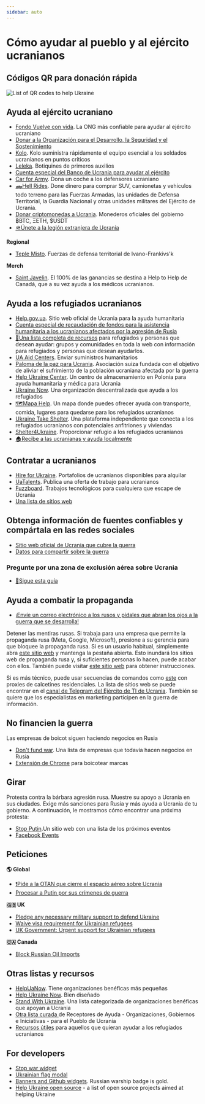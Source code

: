 ```yaml
---
sidebar: auto
---
```

# Cómo ayudar al pueblo y al ejército ucranianos
## Códigos QR para donación rápida

![List of QR codes to help Ukraine](https://cdn.earthroulette.com/help-ukraine/QR.png)

## Ayuda al ejército ucraniano
  - [Fondo Vuelve con vida](https://savelife.in.ua/en/donate/). La ONG más confiable para ayudar al ejército ucraniano
  - [Donar a la Organización para el Desarrollo, la Seguridad y el Sostenimiento](https://odss.ee/blog/help-ukraine)
  - [Kolo](https://koloua.com/en/). Kolo suministra rápidamente el equipo esencial a los soldados ucranianos en puntos críticos
  - [Leleka](https://leleka.care/). Botiquines de primeros auxilios
  - [Cuenta especial del Banco de Ucrania para ayudar al ejército](https://bank.gov.ua/en/news/all/natsionalniy-bank-vidkriv-spetsrahunok-dlya-zboru-koshtiv-na-potrebi-armiyi)
  - [Car for Army](https://www.carforarmy.in.ua/). Dona un coche a los defensores ucraniano
  - [🛻Hell Rides](https://pekelnitachky.com/en). Done dinero para comprar SUV, camionetas y vehículos todo terreno para las Fuerzas Armadas, las unidades de Defensa Territorial, la Guardia Nacional y otras unidades militares del Ejército de Ucrania.
  - [Donar criptomonedas a Ucrania](https://twitter.com/Ukraine/status/1497594592438497282). Monederos oficiales del gobierno ฿BTC, ΞETH, $USDT
  - [🪖Únete a la legión extranjera de Ucrania](https://www.ukrinform.net/rubric-ato/3415272-how-to-join-international-legion-to-defend-ukraine-algorithm.html)


**Regional**
- [Teple Misto](https://warm.if.ua/uk/projects/support_for_the_territorial_defense_forces). Fuerzas de defensa territorial de Ivano-Frankivs'k

**Merch**
- [Saint Javelin](https://www.saintjavelin.com/). El 100% de las ganancias se destina a Help to Help de Canadá, que a su vez ayuda a los médicos ucranianos.

## Ayuda a los refugiados ucranianos
- [Help.gov.ua](https://help.gov.ua/en). Sitio web oficial de Ucrania para la ayuda humanitaria
- [Cuenta especial de recaudación de fondos para la asistencia humanitaria a los ucranianos afectados por la agresión de Rusia](https://bank.gov.ua/en/news/all/natsionalniy-bank-vidkriv-rahunok-dlya-gumanitarnoyi-dopomogi-ukrayintsyam-postrajdalim-vid-rosiyskoyi-agresiyi)
- [📄Una lista completa de recursos](https://docs.google.com/document/d/e/2PACX-1vTjRW9pjBPA9lBjZDm6FOH1EXrxRMrnHkYnkjdZ15DjEUamyOd3nNVW47jyBHo5rKHcvF73xbmURthV/pub) para refugiados y personas que desean ayudar: grupos y comunidades en toda la web con información para refugiados y personas que desean ayudarlos.
- [UA Aid Centers](https://ua-aid-centers.com/). Enviar suministros humanitarios
- [Paloma de la paz para Ucrania](https://www.doveofpeace.ch/en). Asociación suiza fundada con el objetivo de aliviar el sufrimiento de la población ucraniana afectada por la guerra
- [Help Ukraine Center](https://helpukraine.center/). Un centro de almacenamiento en Polonia para ayuda humanitaria y médica para Ucrania
- [Ukraine Now](https://www.ukrainenow.org/#googtrans(uk|en)). Una organización descentralizada que ayuda a los refugiados
- [🗺️Mapa Help](https://mapahelp.me/). Un mapa donde puedes ofrecer ayuda con transporte, comida, lugares para quedarse para los refugiados ucranianos
- [Ukraine Take Shelter](https://www.ukrainetakeshelter.com/). Una plataforma independiente que conecta a los refugiados ucranianos con potenciales anfitriones y viviendas
- [Shelter4Ukraine](https://sites.google.com/view/shelterforukraine/home). Proporcionar refugio a los refugiados ucranianos
- [🏠Recibe a las ucranianas y ayuda localmente](https://supportukrainenow.org/refuge-for-ukrainians)


## Contratar a ucranianos
- [Hire for Ukraine](https://hireforukraine.org/). Portafolios de ucranianos disponibles para alquilar
- [UaTalents](https://www.uatalents.com/). Publica una oferta de trabajo para ucranianos
- [Fuzzboard](https://fuzzboard.com/ukraine). Trabajos tecnológicos para cualquiera que escape de Ucrania
- [Una lista de sitios web](https://hireforukraine.org/helpful-resources)

## Obtenga información de fuentes confiables y compártala en las redes sociales
- [Sitio web oficial de Ucrania que cubre la guerra](https://war.ukraine.ua/)
- [Datos para compartir sobre la guerra](https://www.weareukraine.info/)
### Pregunte por una zona de exclusión aérea sobre Ucrania
- [📃Sigue esta guía](https://supportukrainenow.org/post-on-social-media/post-1-request-no-fly-zone)


## Ayuda a combatir la propaganda
- [¡Envíe un correo electrónico a los rusos y pídales que abran los ojos a la guerra que se desarrolla!](https://mail2ru.org/)

Detener las mentiras rusas. Si trabaja para una empresa que permite la propaganda rusa (Meta, Google, Microsoft), presione a su gerencia para que bloquee la propaganda rusa. Si es un usuario habitual, simplemente abra [este sitio web](https://www.stop-russian-propaganda.com/) y mantenga la pestaña abierta. Esto inundará los sitios web de propaganda rusa y, si suficientes personas lo hacen, puede acabar con ellos. También puede visitar [este sitio web](https://arriven.github.io/db1000n/) para obtener instrucciones.

Si es más técnico, puede usar secuencias de comandos como [este](https://github.com/MHProDev/MHDDoS) con proxies de calcetines residenciales. La lista de sitios web se puede encontrar en el [canal de Telegram del Ejército de TI de Ucrania](https://t.me/itarmyofukraine2022). También se quiere que los especialistas en marketing participen en la guerra de información.

## No financien la guerra
Las empresas de boicot siguen haciendo negocios en Rusia
- [Don't fund war](https://www.dontfundwar.com/). Una lista de empresas que todavía hacen negocios en Rusia
- [Extensión de Chrome](https://github.com/petrussola/boycott-brands-supporting-war) para boicotear marcas

## Girar
Protesta contra la bárbara agresión rusa. Muestre su apoyo a Ucrania en sus ciudades. Exige más sanciones para Rusia y más ayuda a Ucrania de tu gobierno.
A continuación, le mostramos cómo encontrar una próxima protesta:
- [Stop Putin](https://www.stopputin.net/).Un sitio web con una lista de los próximos eventos
- [Facebook Events](https://www.facebook.com/search/events/?q=ukraine)


## Peticiones
**🌎 Global**
- [❗Pide a la OTAN que cierre el espacio aéreo sobre Ucrania](https://www.openpetition.eu/petition/online/people-around-the-world-ask-nato-to-close-the-airspace-over-ukraine)
- [Procesar a Putin por sus crímenes de guerra](https://secure.avaaz.org/campaign/en/prosecute_putin_loc/?twi)

**🇬🇧 UK**
- [Pledge any necessary military support to defend Ukraine](https://petition.parliament.uk/petitions/607314)
- [Waive visa requirement for Ukrainian refugees](https://petition.parliament.uk/petitions/609530)
- [UK Government: Urgent support for Ukrainian refugees](https://www.change.org/p/10downingstreet-urgent-support-for-ukrainian-refugees)

**🇨🇦 Canada**
- [Block Russian Oil Imports](https://www.albertainstitute.ca/stand_with_ukraine_and_block_russian_oil)

## Otras listas y recursos
- [HelpUaNow](https://www.helpuanow.org/). Tiene organizaciones benéficas más pequeñas
- [Help Ukraine Now](https://helpukrainenow.info/). Bien diseñado
- [Stand With Ukraine](https://standforukraine.com/). Una lista categorizada de organizaciones benéficas que apoyan a Ucrania
- [Otra lista curada ](https://github.com/dkuznetsov/help-ukraine) de Receptores de Ayuda - Organizaciones, Gobiernos e Iniciativas - para el Pueblo de Ucrania
- [Recursos útiles](https://github.com/EU-UA-Help/ua-help) para aquellos que quieran ayudar a los refugiados ucranianos

## For developers
- [Stop war widget](https://github.com/ukraine-not-war/stop-war)
- [Ukrainian flag modal](https://github.com/hejny/Ukraine)
- [Banners and Github widgets](https://github.com/vshymanskyy/StandWithUkraine). Russian warship badge is gold.
- [Help Ukraine open source](https://github.com/petrussola/help-ukraine-open-source) - a list of open source projects aimed at helping Ukraine
